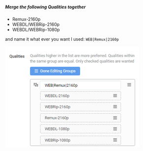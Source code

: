##### Merge the following Qualities together

- Remux-2160p
- WEBDL/WEBRip-2160p
- WEBDL/WEBRip-1080p

and name it what ever you want I used: `WEB|Remux|2160p`

![!Merge the following Qualities together](/SQP/images/3-merge-qualities.png)
